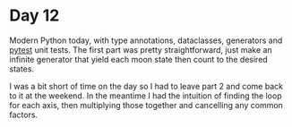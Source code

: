 # Day 12

Modern Python today, with type annotations, dataclasses, generators and [pytest](https://docs.pytest.org/en/latest/) unit tests. The first part was pretty straightforward, just make an infinite generator that yield each moon state then count to the desired states.

I was a bit short of time on the day so I had to leave part 2 and come back to it at the weekend. In the meantime I had the intuition of finding the loop for each axis, then multiplying those together and cancelling any common factors.

